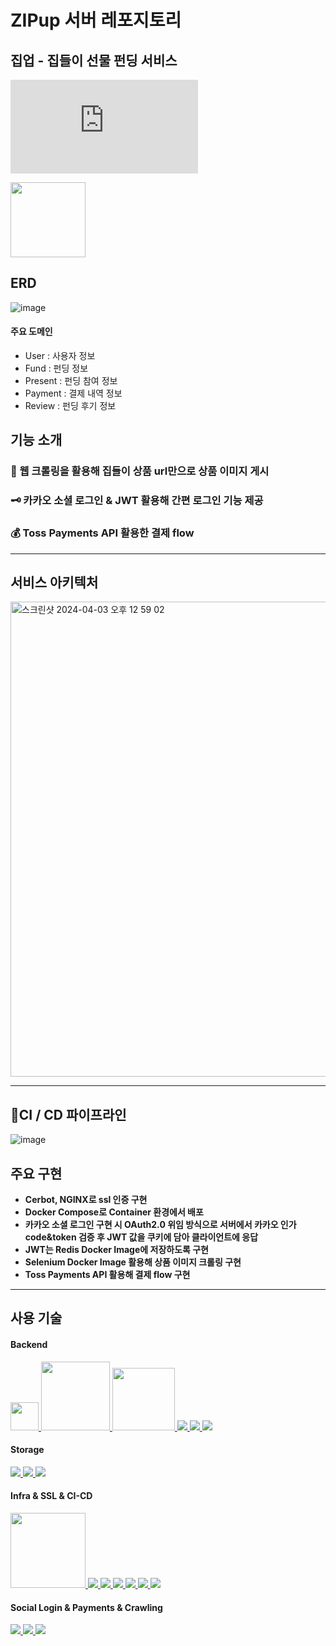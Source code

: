 # ZIPup 서버 레포지토리
## 집업 - 집들이 선물 펀딩 서비스
[![](http://img.shields.io/badge/-서비스소개서-gray?style=flat-square&logo=notion&link=https://file.notion.so/f/f/18b15060-3725-484f-806b-77744900d59c/a4d837c6-20f1-4fc4-b81e-33e0cb714b66/Zipup_%EC%84%9C%EB%B9%84%EC%8A%A4%EC%86%8C%EA%B0%9C%EC%84%9C_%ED%8F%AC%ED%85%90%EC%A0%A4%EB%A6%AC.pdf?id=37921faa-8c60-485f-b070-58369be92683&table=block&spaceId=18b15060-3725-484f-806b-77744900d59c&expirationTimestamp=1712210400000&signature=mhjcurHk1GeROZ-9XEDjYZt2UDZJQhy5bEuI1HC1jR8&downloadName=Zipup_%EC%84%9C%EB%B9%84%EC%8A%A4%EC%86%8C%EA%B0%9C%EC%84%9C_%ED%8F%AC%ED%85%90%EC%A0%A4%EB%A6%AC.pdf)](https://file.notion.so/f/f/1ca94a2b-50ab-4fed-aa6e-9f77386b2d89/a4d837c6-20f1-4fc4-b81e-33e0cb714b66/Zipup_%EC%84%9C%EB%B9%84%EC%8A%A4%EC%86%8C%EA%B0%9C%EC%84%9C_%ED%8F%AC%ED%85%90%EC%A0%A4%EB%A6%AC.pdf?id=8238745d-636c-4adf-9bd8-03772127b4d5&table=block&spaceId=1ca94a2b-50ab-4fed-aa6e-9f77386b2d89&expirationTimestamp=1715212800000&signature=PGRS3J1GnLiDTTX62F9SwPR35WtoCDfKWZuY2fFVEAE)

<a href="http://api.zip-up.kro.kr/swagger-ui/index.html#" style="display: inline">
    <img src="https://img.shields.io/badge/Swagger API-009639?style=flat-square&logo=Swagger&logoColor=" width="120px" />
</a>

## ERD
![image](https://github.com/zip-up/zipup-backend/assets/104782275/2c03765d-9d25-4cc9-8982-5c769255d26d)

#### 주요 도메인
- User : 사용자 정보
- Fund : 펀딩 정보
- Present : 펀딩 참여 정보
- Payment : 결제 내역 정보
- Review : 펀딩 후기 정보

## 기능 소개
### 🎁 웹 크롤링을 활용해 집들이 상품 url만으로 상품 이미지 게시
### 🗝️ 카카오 소셜 로그인 & JWT 활용해 간편 로그인 기능 제공
### 💰 Toss Payments API 활용한 결제 flow

---
## 서비스 아키텍처
<img width="760" alt="스크린샷 2024-04-03 오후 12 59 02" src="https://github.com/zip-up/zipup-backend/assets/104782275/c0e3986e-36c3-4e5b-a268-b2bd989290b4">

----
## CI / CD 파이프라인
![image](https://github.com/zip-up/zipup-backend/assets/104782275/3229304c-6aa1-427d-b5ca-1b3bc8953b5f)

## 주요 구현
- **Cerbot, NGINX로 ssl 인증 구현**
- **Docker Compose로 Container 환경에서 배포**
- **카카오 소셜 로그인 구현 시 OAuth2.0 위임 방식으로 서버에서 카카오 인가 code&token 검증 후 JWT 값을 쿠키에 담아 클라이언트에 응답**
- **JWT는 Redis Docker Image에 저장하도록 구현**
- **Selenium Docker Image 활용해 상품 이미지 크롤링 구현**
- **Toss Payments API 활용해 결제 flow 구현**

---
## 사용 기술
#### Backend
<a href="https://github.com/topics/java" style="display: inline">
    <img src="https://img.shields.io/badge/jdk_11-white" width="45px" />
</a>
<a href="https://github.com/spring-projects" style="display: inline">
    <img src="https://img.shields.io/badge/Spring Boot 2.7-6DB33F?style=flat-square&logo=Spring Boot&logoColor=white" width="110px" />
</a>
<a href="https://github.com/gradle" style="display: inline">
    <img src="https://img.shields.io/badge/Gradle 8.6.x-02303A?logo=gradle" width="100px" />
</a>
<a href="https://github.com/spring-projects/spring-data-jpa" style="display: inline">
    <img src="https://img.shields.io/badge/Spring Data JPA-6DB33F?style=flat-square&logo=JPA&logoColor=white" />
</a>
<a href="" style="display: inline">
    <img src="https://img.shields.io/badge/JUnit5-25A162?logo=junit5&logoColor=white" />
</a>
<a href="https://github.com/spring-projects/spring-security" style="display: inline">
    <img src="https://img.shields.io/badge/Spring Security-6DB33F?style=flat-square&logo=Spring Security&logoColor=white" />
</a>

#### Storage
<a href="https://github.com/mariadb" style="display: inline">
    <img src="https://img.shields.io/badge/MariaDB-003545?style=flat-square&logo=MariaDB&logoColor=white" />
</a>
<a href="https://github.com/hibernate" style="display: inline">
    <img src="https://img.shields.io/badge/hibernate-59666C?logo=hibernate"  />
</a>
<a href="https://github.com/redis" style="display: inline">
    <img src="https://img.shields.io/badge/redis-DC382D?style=flat-square&logo=redis&logoColor=white" />
</a>

#### Infra & SSL & CI-CD
<a href="https://github.com/NaverCloudPlatform" style="display: inline">
    <img src="https://img.shields.io/badge/Rocky Linux 8.8  -03C75A?style=flat-square&logo=rocky linux&logoColor=white" width="120px" />
</a>
<a href="https://github.com/NaverCloudPlatform" style="display: inline">
    <img src="https://img.shields.io/badge/Cloud DB for MySQL-03C75A?style=flat-square&logo=naver&logoColor=white" />
</a>
<a href="https://github.com/nginx" style="display: inline">
    <img src="https://img.shields.io/badge/NGINX-009639?style=flat-square&logo=Nginx&logoColor=white" />
</a>
<a href="https://github.com/letsencrypt" style="display: inline">
    <img src="https://img.shields.io/badge/Let's Encrypt-0E0F37?style=flat-square&logo=let's encrypt&logoColor=white" />
</a>
<a href="https://docs.github.com/ko/actions" style="display: inline">
    <img src="https://img.shields.io/badge/Github Actions-2088FF?style=flat-square&logo=Github Actions&logoColor=white" />
</a>
<a href="https://github.com/docker" style="display: inline">
    <img src="https://img.shields.io/badge/Docker-2088FF?style=flat-square&logo=Docker&logoColor=white" />
</a>
<a href="https://github.com/docker" style="display: inline">
    <img src="https://img.shields.io/badge/Docker Compose-2088FF?style=flat-square&logo=Docker-compose&logoColor=white" />
</a>

#### Social Login & Payments & Crawling
<a href="https://github.com/kakao" style="display: inline">
    <img src="https://img.shields.io/badge/Kakao API-FFCD00?style=flat-square&logo=Kakao&logoColor=white" />
</a>
<a href="https://github.com/naver" style="display: inline">
    <img src="https://img.shields.io/badge/Toss Payments API-2088FF?style=flat-square&logoColor=white" />
</a>
<a href="https://github.com/google" style="display: inline">
    <img src="https://img.shields.io/badge/Selenium-009639?style=flat-square&logo=Selenium&logoColor=white" />
</a>
